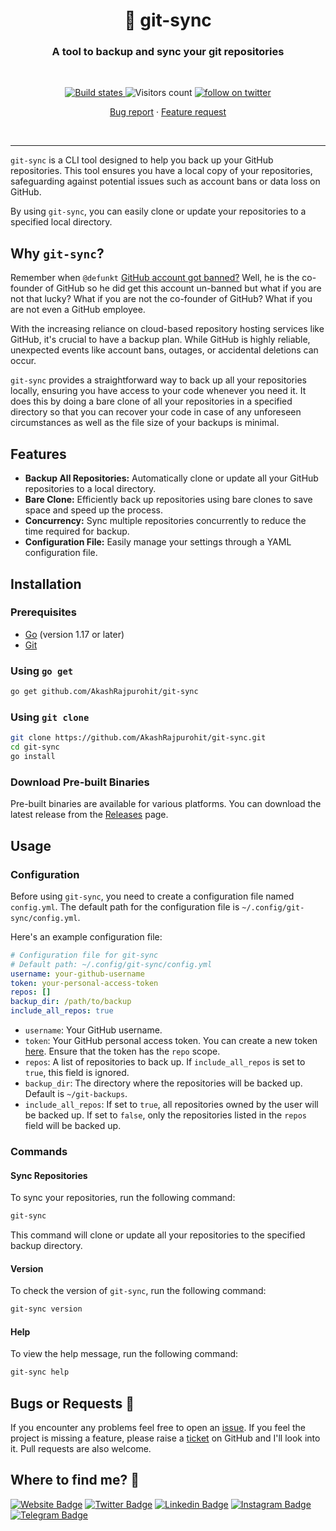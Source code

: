 <h1 align="center" style="border-bottom: none;">🔄 git-sync</h1>
<h3 align="center">A tool to backup and sync your git repositories</h3>
<br />
<p align="center">
  <a href="https://github.com/AkashRajpurohit/git-sync/actions/workflows/release.yml">
    <img alt="Build states" src="https://github.com/AkashRajpurohit/git-sync/actions/workflows/release.yml/badge.svg?branch=main">
  </a>
  <img alt="Visitors count" src="https://visitor-badge.laobi.icu/badge?page_id=@akashrajpurohit~git-sync.visitor-badge&style=flat-square&color=0088cc">
  <a href="https://twitter.com/akashwhocodes">
    <img alt="follow on twitter" src="https://img.shields.io/twitter/follow/akashwhocodes.svg?style=social&label=@akashwhocodes">
  </a>

  <p align="center">
    <a href="https://github.com/AkashRajpurohit/git-sync/issues/new?template=bug_report.yml">Bug report</a>
    ·
    <a href="https://github.com/AkashRajpurohit/git-sync/issues/new?template=feature_request.yml">Feature request</a>
  </p>
</p>
<br />
<hr />

`git-sync` is a CLI tool designed to help you back up your GitHub repositories. This tool ensures you have a local copy of your repositories, safeguarding against potential issues such as account bans or data loss on GitHub.

By using `git-sync`, you can easily clone or update your repositories to a specified local directory.

## Why `git-sync`?

Remember when `@defunkt` [GitHub account got banned?](https://twitter.com/defunkt/status/1754610843361362360) Well, he is the co-founder of GitHub so he did get this account un-banned but what if you are not that lucky? What if you are not the co-founder of GitHub? What if you are not even a GitHub employee.

With the increasing reliance on cloud-based repository hosting services like GitHub, it's crucial to have a backup plan. While GitHub is highly reliable, unexpected events like account bans, outages, or accidental deletions can occur.

`git-sync` provides a straightforward way to back up all your repositories locally, ensuring you have access to your code whenever you need it. It does this by doing a bare clone of all your repositories in a specified directory so that you can recover your code in case of any unforeseen circumstances as well as the file size of your backups is minimal.

## Features

- **Backup All Repositories:** Automatically clone or update all your GitHub repositories to a local directory.
- **Bare Clone:** Efficiently back up repositories using bare clones to save space and speed up the process.
- **Concurrency:** Sync multiple repositories concurrently to reduce the time required for backup.
- **Configuration File:** Easily manage your settings through a YAML configuration file.

## Installation

### Prerequisites

- [Go](https://golang.org/doc/install) (version 1.17 or later)
- [Git](https://git-scm.com/downloads)

### Using `go get`

```bash
go get github.com/AkashRajpurohit/git-sync
```

### Using `git clone`

```bash
git clone https://github.com/AkashRajpurohit/git-sync.git
cd git-sync
go install
```

### Download Pre-built Binaries

Pre-built binaries are available for various platforms. You can download the latest release from the [Releases](https://github.com/AkashRajpurohit/git-sync/releases) page.

## Usage

### Configuration

Before using `git-sync`, you need to create a configuration file named `config.yml`. The default path for the configuration file is `~/.config/git-sync/config.yml`.

Here's an example configuration file:

```yaml
# Configuration file for git-sync
# Default path: ~/.config/git-sync/config.yml
username: your-github-username
token: your-personal-access-token
repos: []
backup_dir: /path/to/backup
include_all_repos: true
```

- `username`: Your GitHub username.
- `token`: Your GitHub personal access token. You can create a new token [here](https://docs.github.com/en/authentication/keeping-your-account-and-data-secure/managing-your-personal-access-tokens#about-personal-access-tokens). Ensure that the token has the `repo` scope.
- `repos`: A list of repositories to back up. If `include_all_repos` is set to `true`, this field is ignored.
- `backup_dir`: The directory where the repositories will be backed up. Default is `~/git-backups`.
- `include_all_repos`: If set to `true`, all repositories owned by the user will be backed up. If set to `false`, only the repositories listed in the `repos` field will be backed up.

### Commands

#### Sync Repositories

To sync your repositories, run the following command:

```bash
git-sync
```

This command will clone or update all your repositories to the specified backup directory.

#### Version

To check the version of `git-sync`, run the following command:

```bash
git-sync version
```

#### Help

To view the help message, run the following command:

```bash
git-sync help
```

## Bugs or Requests 🐛

If you encounter any problems feel free to open an [issue](https://github.com/AkashRajpurohit/git-sync/issues/new?template=bug_report.yml). If you feel the project is missing a feature, please raise a [ticket](https://github.com/AkashRajpurohit/git-sync/issues/new?template=feature_request.yml) on GitHub and I'll look into it. Pull requests are also welcome.

## Where to find me? 👀

[![Website Badge](https://img.shields.io/badge/-akashrajpurohit.com-3b5998?logo=google-chrome&logoColor=white)](https://akashrajpurohit.com/)
[![Twitter Badge](https://img.shields.io/badge/-@akashwhocodes-00acee?logo=Twitter&logoColor=white)](https://twitter.com/AkashWhoCodes)
[![Linkedin Badge](https://img.shields.io/badge/-@AkashRajpurohit-0e76a8?logo=Linkedin&logoColor=white)](https://linkedin.com/in/AkashRajpurohit)
[![Instagram Badge](https://img.shields.io/badge/-@akashwho.codes-e4405f?logo=Instagram&logoColor=white)](https://instagram.com/akashwho.codes/)
[![Telegram Badge](https://img.shields.io/badge/-@AkashRajpurohit-0088cc?logo=Telegram&logoColor=white)](https://t.me/AkashRajpurohit)
